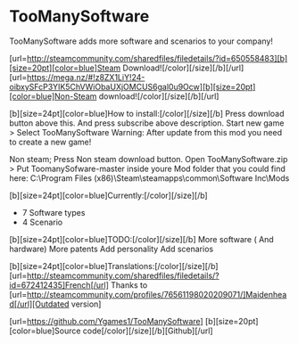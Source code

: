 # TooManySoftware
TooManySoftware adds more software and scenarios to your company!


[url=http://steamcommunity.com/sharedfiles/filedetails/?id=650558483][b][size=20pt][color=blue]Steam Download![/color][/size][/b][/url]
[url=https://mega.nz/#!z8ZX1LiY!24-oibxySFcP3YIK5ChVWiObaUXjOMCUS6gal0u9Ocw][b][size=20pt][color=blue]Non-Steam download![/color][/size][/b][/url]


[b][size=24pt][color=blue]How to install:[/color][/size][/b]
Press download button above this. And press subscribe above description.
Start new game > Select TooManySoftware 
Warning: After update from this mod you need to create a new game!

Non steam;
Press Non steam download button.
Open TooManySoftware.zip > Put  ToomanySofware-master inside youre Mod folder 
that you could find here: C:\Program Files (x86)\Steam\steamapps\common\Software Inc\Mods

[b][size=24pt][color=blue]Currently:[/color][/size][/b]
- 7 Software types
- 4 Scenario

[b][size=24pt][color=blue]TODO:[/color][/size][/b]
More software ( And hardware)
More patents
Add personality
Add scenarios


[b][size=24pt][color=blue]Translations:[/color][/size][/b]
[url=http://steamcommunity.com/sharedfiles/filedetails/?id=672412435]French[/url] Thanks to [url=http://steamcommunity.com/profiles/76561198020209071/]Maidenhead[/url][Outdated version]

[url=https://github.com/Ygames1/TooManySoftware]
[b][size=20pt][color=blue]Source code[/color][/size][/b][Github][/url]


